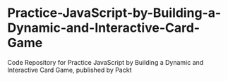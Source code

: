 # Practice-JavaScript-by-Building-a-Dynamic-and-Interactive-Card-Game
Code Repository for Practice JavaScript by Building a Dynamic and Interactive Card Game, published by Packt
